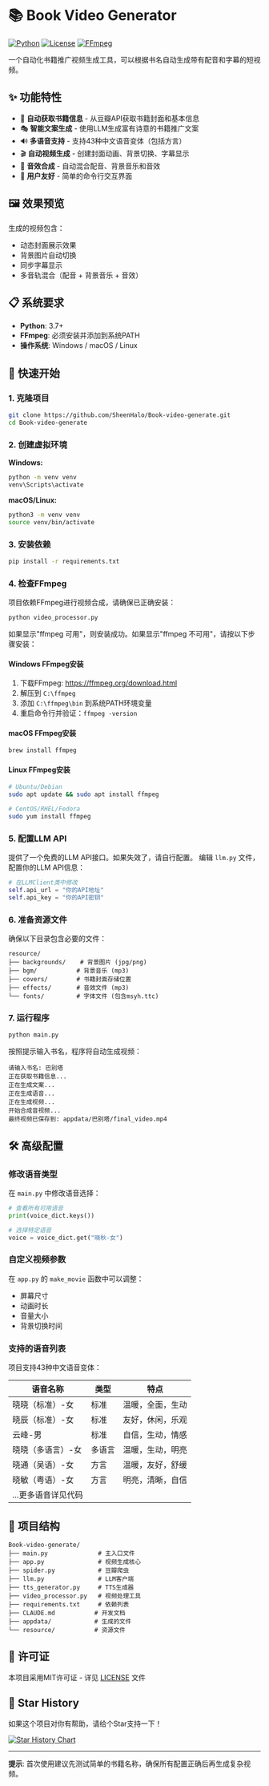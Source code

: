 # 📚 Book Video Generator

[![Python](https://img.shields.io/badge/Python-3.7%2B-blue.svg)](https://www.python.org/)
[![License](https://img.shields.io/badge/License-MIT-green.svg)](LICENSE)
[![FFmpeg](https://img.shields.io/badge/FFmpeg-required-red.svg)](https://ffmpeg.org/)

一个自动化书籍推广视频生成工具，可以根据书名自动生成带有配音和字幕的短视频。

## ✨ 功能特性

- 📖 **自动获取书籍信息** - 从豆瓣API获取书籍封面和基本信息
- 🎭 **智能文案生成** - 使用LLM生成富有诗意的书籍推广文案
- 🔊 **多语音支持** - 支持43种中文语音变体（包括方言）
- 🎬 **自动视频生成** - 创建封面动画、背景切换、字幕显示
- 🎵 **音效合成** - 自动混合配音、背景音乐和音效
- 🎯 **用户友好** - 简单的命令行交互界面

## 🖼️ 效果预览

生成的视频包含：
- 动态封面展示效果
- 背景图片自动切换
- 同步字幕显示
- 多音轨混合（配音 + 背景音乐 + 音效）

## 📋 系统要求

- **Python**: 3.7+
- **FFmpeg**: 必须安装并添加到系统PATH
- **操作系统**: Windows / macOS / Linux

## 🚀 快速开始

### 1. 克隆项目

```bash
git clone https://github.com/SheenHalo/Book-video-generate.git
cd Book-video-generate
```

### 2. 创建虚拟环境

**Windows:**
```bash
python -m venv venv
venv\Scripts\activate
```

**macOS/Linux:**
```bash
python3 -m venv venv
source venv/bin/activate
```

### 3. 安装依赖

```bash
pip install -r requirements.txt
```

### 4. 检查FFmpeg

项目依赖FFmpeg进行视频合成，请确保已正确安装：

```bash
python video_processor.py
```

如果显示"ffmpeg 可用"，则安装成功。如果显示"ffmpeg 不可用"，请按以下步骤安装：

#### Windows FFmpeg安装
1. 下载FFmpeg: https://ffmpeg.org/download.html
2. 解压到 `C:\ffmpeg`
3. 添加 `C:\ffmpeg\bin` 到系统PATH环境变量
4. 重启命令行并验证：`ffmpeg -version`

#### macOS FFmpeg安装
```bash
brew install ffmpeg
```

#### Linux FFmpeg安装
```bash
# Ubuntu/Debian
sudo apt update && sudo apt install ffmpeg

# CentOS/RHEL/Fedora
sudo yum install ffmpeg
```

### 5. 配置LLM API
提供了一个免费的LLM API接口。如果失效了，请自行配置。
编辑 `llm.py` 文件，配置你的LLM API信息：

```python
# 在LLMClient类中修改
self.api_url = "你的API地址"
self.api_key = "你的API密钥"
```

### 6. 准备资源文件

确保以下目录包含必要的文件：

```
resource/
├── backgrounds/    # 背景图片 (jpg/png)
├── bgm/           # 背景音乐 (mp3)
├── covers/        # 书籍封面存储位置
├── effects/       # 音效文件 (mp3)
└── fonts/         # 字体文件 (包含msyh.ttc)
```

### 7. 运行程序

```bash
python main.py
```

按照提示输入书名，程序将自动生成视频：

```
请输入书名: 巴别塔
正在获取书籍信息...
正在生成文案...
正在生成语音...
正在生成视频...
开始合成音视频...
最终视频已保存到: appdata/巴别塔/final_video.mp4
```

## 🛠️ 高级配置

### 修改语音类型

在 `main.py` 中修改语音选择：

```python
# 查看所有可用语音
print(voice_dict.keys())

# 选择特定语音
voice = voice_dict.get("晓秋-女")
```

### 自定义视频参数

在 `app.py` 的 `make_movie` 函数中可以调整：
- 屏幕尺寸
- 动画时长
- 音量大小
- 背景切换时间

### 支持的语音列表

项目支持43种中文语音变体：

| 语音名称 | 类型 | 特点 |
|---------|------|------|
| 晓晓（标准）-女 | 标准 | 温暖，全面，生动 |
| 晓辰（标准）-女 | 标准 | 友好，休闲，乐观 |
| 云峰-男 | 标准 | 自信，生动，情感 |
| 晓晓（多语言）-女 | 多语言 | 温暖，生动，明亮 |
| 晓通（吴语）-女 | 方言 | 温暖，友好，舒缓 |
| 晓敏（粤语）-女 | 方言 | 明亮，清晰，自信 |
| ...更多语音详见代码 | | |

## 📁 项目结构

```
Book-video-generate/
├── main.py              # 主入口文件
├── app.py               # 视频生成核心
├── spider.py            # 豆瓣爬虫
├── llm.py               # LLM客户端
├── tts_generator.py     # TTS生成器
├── video_processor.py   # 视频处理工具
├── requirements.txt     # 依赖列表
├── CLAUDE.md           # 开发文档
├── appdata/            # 生成的文件
└── resource/           # 资源文件
```

## 📄 许可证

本项目采用MIT许可证 - 详见 [LICENSE](LICENSE) 文件

## 🌟 Star History

如果这个项目对你有帮助，请给个Star支持一下！

[![Star History Chart](https://api.star-history.com/svg?repos=SheenHalo/Book-video-generate&type=Date)](https://star-history.com/#SheenHalo/Book-video-generate&Date)

---

**提示**: 首次使用建议先测试简单的书籍名称，确保所有配置正确后再生成复杂视频。